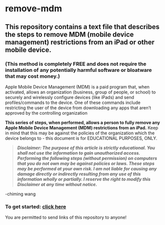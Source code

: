 # remove-mdm
## This repository contains a text file that describes the steps to remove MDM (mobile device management) restrictions from an iPad or other mobile device.
### (This method is completely FREE and does not require the installation of any potentially harmful software or bloatware that may cost money.)


Apple Mobile Device Management (MDM) is a paid program that, when activated, allows an organization (business, group of people, or school) to securely and wirelessly configure devices (like iPads) and send profiles/commands to the device. One of these commands include restricting the user of the device from downloading any apps that aren’t approved by the controlling organization

**This series of steps, when performed, allows a person to fully remove any Apple Mobile Device Management (MDM) restrictions from an iPad.** Keep in mind that this may be against the policies of the organization which the device belongs to - this document is for EDUCATIONAL PURPOSES, ONLY.

> ***Disclaimer: The purpose of this article is strictly educational. You shall not use the information to gain unauthorized access. Performing the following steps (without permission) on computers that you do not own may be against policies or laws. These steps may be performed at your own risk. I am not liable for causing any damage directly or indirectly resulting from any use of this information wholly or partially. I reserve the right to modify this Disclaimer at any time without notice.***

-chiming wang


### To get started: [click here](remove-mdm.md)


You are permitted to send links of this repository to anyone!
